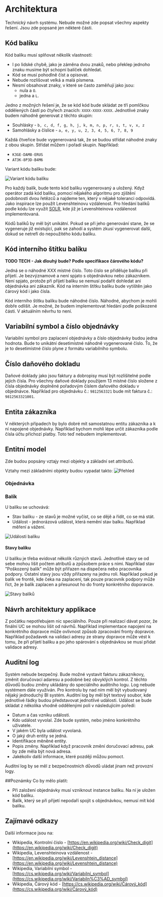 # Architektura

Technický návrh systému. Nebude možné zde popsat všechny aspekty řešení. Jsou zde popsané jen některé části.

## Kód balíku

Kód balíku musí splňovat několik vlastností:

* I po lidské chybě, jako je záměna dvou znaků, nebo překlep jednoho znaku musíme být schopní balíček dohledat.
* Kód se musí pohodlně číst a opisovat.
* Nebude rozlišovat velká a malá písmena.
* Nesmí obsahovat znaky, v které se často zaměňují jako jsou:
    * nula a ```O```.
    * jedna a ```L```.

Jedno z možných řešení je, že se kód kód bude skládat ze tří pomlčkou oddělených částí po čtyřech znacích: ```XXXX-XXXX-XXXX```. Jednotlivé znaky budem náhodně generovat z těchto skupin:

* Souhlásky - ```b, c, d, f, g, h, j, k, m, n, p, r, s, t, v, x, z```
* Samohlásky a číslice - ```a, e, y, u, 2, 3, 4, 5, 6, 7, 8, 9```

Každá čtveřice bude vygenerovaná tak, že se budou střídat náhodné znaky z obou skupin. Střídat můžem i pořadí skupin. Například:

* ```K3GE-DAM8-ERUS```
* ```AT3K-8P3D-B4M6```

Variant kódu balíku bude:

![Variant kódu balíku](./diagrams/out/arch-03.png "Variant kódu balíku")

Pro každý balík, bude tento kód balíku vygenerovaný a uložený. Když operátor zadá kód balíku, pomocí nějakého algoritmu pro zjištění podobnosti dvou řetězců a najdeme ten, který v nějaké toleranci odpovídá. Jako inspirace lze použít Levenshteinovu vzdálenost. Pro hledání balíků podle kódu lze využít [SOLR](https://lucene.apache.org/solr/), kde již je Levenshteinova vzdálenost implementovaná.

Kódů balíků by měl být unikátní. Pokud se při jeho generování stane, že se vygeneruje již existující, pak se zahodí a systém zkusí vygenerovat další, dokud se netrefí do nepoužitého kódu balíku.

## Kód interního štítku balíku

**TODO TECH - Jak dlouhý bude? Podle specifikace čárového kódu?**

Jedná se o náhodné XXX místné číslo. Toto číslo se přiděluje balíku při přijetí. Je bezvýznamové a  není spjato s objednávkou nebo zákazníkem. Není spjato, protože při přijetí balíku se nemusí podařit dohledat ani objednávka ani zákazník. Kód na interním štítku balíku bude vytištěn jako čárový kód i jako čísla.

Kód interního štítku balíku bude náhodné číslo. Náhodné, abychom je mohli dobře odlišit. Je možné, že budem implementovat hledání podle poškozené části. V aktuálním něvrhu to není.

## Variabilní symbol a číslo objednávky
Variabilní symbol pro zaplacení objednávky a číslo objednávky budou jedna hodnota. Bude to unikátní desetimístné náhodně vygenerované číslo. To, že je to desetimístné číslo plyne z formátu variabilního symbolu.

## Číslo daňového dokladu
Daňové doklady jako jsou faktury a dobropisy musí být rozlišitelné podle jejich čísla. Pro všechny daňové doklady použijem 13 místné číslo složene z čísla objednávky doplněné pořadovým číslem daňového dokladu v objednávce. Například pro objednávku č.: ```9812563321``` bude mít faktura č.: ```9812563321001```.

## Entita zákazníka

V některých případech by bylo dobré mít samostatnou entitu zákazníka a k ní napojené objednávky. Například bychom mohli lépe určit zákazníka podle čísla účtu příchozí platby. Toto teď nebudem implementovat.

## Entitní model
Zde budou popsány vztajy mezi objekty a základní set attributů.

Vztahy mezi základními objekty budou vypadat takto:
![Přehled](./diagrams/out/arch-01.png "Přehled")

### Objednávka

### Balík
U balíku se uchovává:

* Stav balíku - ze stavů je možné vyčíst, co se dějě a řídit, co se má stát.
* Událost - jednorázová událost, která nemění stav balku. Například měření a vážení.

![Události balíku](./diagrams/out/arch-02.png "Události balíku")

#### Stavy balíku
U balíku je třeba evidovat několik různých stavů. Jednotlivé stavy se od sebe mohou lišit počtem atributů a způsobem práce s nimi. Například stav "Poškozený balík" může být přiřazen na dispečera nebo pracovníka podpory. Ostatní stavy jsou vždy přiřazeny na jednu roli. Například pokud je balík ve frontě, kde čeka na zaplacení, tak pouze pracovník podpory může říct, že je balík zaplacen a přesunout ho do fronty konkrétního doporavce.

![Stavy balíků](./diagrams/out/states-package-2.png "Stavy balíků")

## Návrh architektury applikace
Z počátku nepotřebujem nic speciálního. Pouze při realizací dávat pozor, že finální UC se mohou lišit od návrhů. Například implementace napojení na konkrétního dopravce může ovlivnost způsob zpracování fronty dopravce. Například požadavek na validaci adresy ze strany dopravce může vést k tomu, že při přijetí balíku a po jeho spárování s objednávkou se musí přidat validace adresy.

## Auditní log
Systém nebude bezpečný. Bude možné vystavit fakturu zákazníkovy, změnit doručovací adaresu a podobné bez obvyklých kontrol. Z těchto důvodů budou změny ukládány do speciálního auditního logu. Log nebude systémem dále využíván. Pro kontrolu by nad ním měl být vybudovaný nějaký jednoduchý BI systém. Auditní log by měl být textový soubor, kde jednotlivé řádky budou představovat jednotlivé události. Událost se bude skládat z několika vhodně oddělenými poli v následujícím poředí:

* Datum a čas vzniku události.
* Kdo událost vyvolal. Zde bude systém, nebo jméno konkrétního uživatele.
* V jakém UC byla událost vyvolaná.
* O jaký druh entity se jedná.
* Identifikace měněné entity.
* Popis změny. Například když pracovník změní doručovací adresu, pak by zde měla být nová adresa.
* Jakékoliv další informace, které později můžou pomoct.

Auditní log by se měl z bezpečnostních důvodů uládat jinam než provozní logy.

##Poznámky
Co by mělo platit:

* Při založení objednávky musí vzniknout instance balíku. Na ní je uložen kód balíku.
* Balík, který se při přijetí nepodaří spojit s objednávkou, nemusí mít kód balíku.


## Zajímavé odkazy
Další informace jsou na:

* Wikipedia, Kontrolní číslo - [https://en.wikipedia.org/wiki/Check_digit](https://en.wikipedia.org/wiki/Check_digit)
* Wikipedia, Levenshteinova vzdálenost - [https://en.wikipedia.org/wiki/Levenshtein_distance](https://en.wikipedia.org/wiki/Levenshtein_distance)
* Wikipedia, Variabilní symbol - [https://cs.wikipedia.org/wiki/Variabilní_symbol](https://cs.wikipedia.org/wiki/Variabiln%C3%AD_symbol)
* Wikipedia, Čárový kód - [https://cs.wikipedia.org/wiki/Čárový_kód](https://cs.wikipedia.org/wiki/Čárový_kód)
